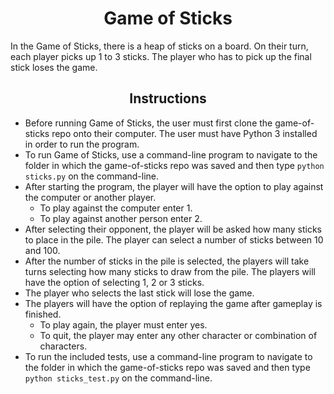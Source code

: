 # <div align="center">Game of Sticks</div>

In the Game of Sticks, there is a heap of sticks on a board. On their turn, each player picks up 1 to 3 sticks. The player who has to pick up the final stick loses the game.

## <div align="center">Instructions</div>

* Before running Game of Sticks, the user must first clone the game-of-sticks repo onto their computer. The user must have Python 3 installed in order to run the program.
* To run Game of Sticks, use a command-line program to navigate to the folder in which the game-of-sticks repo was saved and then type `python sticks.py` on the command-line.
* After starting the program, the player will have the option to play against the computer or another player.
   * To play against the computer enter 1.
   * To play against another person enter 2.
* After selecting their opponent, the player will be asked how many sticks to place in the pile. The player can select a number of sticks between 10 and 100.
* After the number of sticks in the pile is selected, the players will take turns selecting how many sticks to draw from the pile. The players will have the option of selecting 1, 2 or 3 sticks.
* The player who selects the last stick will lose the game.
* The players will have the option of replaying the game after gameplay is finished.
    * To play again, the player must enter yes.
    * To quit, the player may enter any other character or combination of characters.
* To run the included tests, use a command-line program to navigate to the folder in which the game-of-sticks repo was saved and then type `python sticks_test.py` on the command-line.
